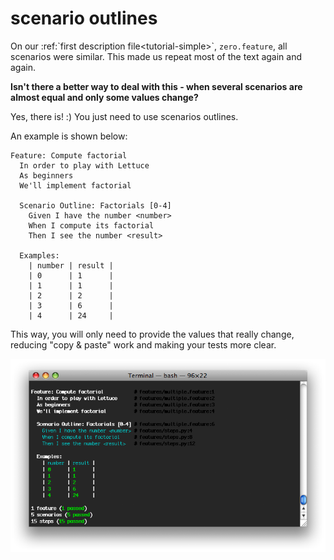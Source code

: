 scenario outlines
=================

On our :ref:\`first description file\<tutorial-simple\>\`,
`zero.feature`, all scenarios were similar. This made us repeat most of
the text again and again.

**Isn't there a better way to deal with this - when several scenarios
are almost equal and only some values change?**

Yes, there is! :) You just need to use scenarios outlines.

An example is shown below:

    Feature: Compute factorial
      In order to play with Lettuce
      As beginners
      We'll implement factorial

      Scenario Outline: Factorials [0-4]
        Given I have the number <number>
        When I compute its factorial
        Then I see the number <result>

      Examples:
        | number | result |
        | 0      | 1      |
        | 1      | 1      |
        | 2      | 2      |
        | 3      | 6      |
        | 4      | 24     |

This way, you will only need to provide the values that really change,
reducing "copy & paste" work and making your tests more clear.

![image](./screenshot7.png)
